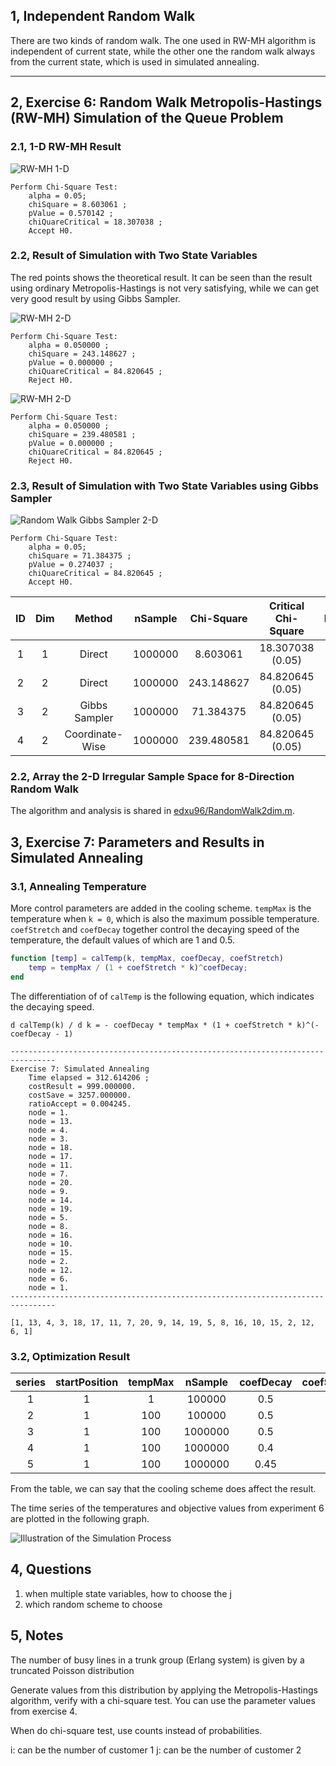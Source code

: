 
## 1,  Independent Random Walk

There are two kinds of random walk. The one used in RW-MH algorithm is independent of current state, while the other one the random walk always from the current state, which is used in simulated annealing.

---
## 2,  Exercise 6: Random Walk Metropolis-Hastings (RW-MH) Simulation of the Queue Problem

### 2.1,  1-D RW-MH Result

![RW-MH 1-D](../results/6/1.png)

```
Perform Chi-Square Test:
    alpha = 0.05;
    chiSquare = 8.603061 ;
    pValue = 0.570142 ;
    chiQuareCritical = 18.307038 ;
    Accept H0.
```

### 2.2,  Result of Simulation with Two State Variables

The red points shows the theoretical result. It can be seen than the result using ordinary Metropolis-Hastings is not very satisfying, while we can get very good result by using Gibbs Sampler.

![RW-MH 2-D](../results/6/2.png)

```
Perform Chi-Square Test:
    alpha = 0.050000 ;
    chiSquare = 243.148627 ;
    pValue = 0.000000 ;
    chiQuareCritical = 84.820645 ;
    Reject H0.
```

![RW-MH 2-D](../results/6/4.png)

```
Perform Chi-Square Test:
    alpha = 0.050000 ;
    chiSquare = 239.480581 ;
    pValue = 0.000000 ;
    chiQuareCritical = 84.820645 ;
    Reject H0.
```

### 2.3,  Result of Simulation with Two State Variables using Gibbs Sampler

![Random Walk Gibbs Sampler 2-D](../results/6/3.png)

```
Perform Chi-Square Test:
    alpha = 0.05;
    chiSquare = 71.384375 ;
    pValue = 0.274037 ;
    chiQuareCritical = 84.820645 ;
    Accept H0.
```

| ID  | Dim |     Method      | nSample | Chi-Square | Critical Chi-Square | Reject |
|:---:|:---:|:---------------:|:-------:|:----------:|:-------------------:|:------:|
|  1  |  1  |     Direct      | 1000000 |  8.603061  |  18.307038 (0.05)   | false  |
|  2  |  2  |     Direct      | 1000000 | 243.148627 |  84.820645 (0.05)   |  true  |
|  3  |  2  |  Gibbs Sampler  | 1000000 | 71.384375  |  84.820645 (0.05)   | false  |
|  4  |  2  | Coordinate-Wise | 1000000 | 239.480581 |  84.820645 (0.05)   |  true  |

### 2.2,  Array the 2-D Irregular Sample Space for 8-Direction Random Walk

The algorithm and analysis is shared in [edxu96/RandomWalk2dim.m](https://gist.github.com/edxu96/a506b784d1a8864a188a8aa3ce49cc4d).

## 3,  Exercise 7: Parameters and Results in Simulated Annealing

### 3.1,  Annealing Temperature

More control parameters are added in the cooling scheme. `tempMax` is the temperature when `k = 0`, which is also the maximum possible temperature. `coefStretch` and `coefDecay` together control the decaying speed of the temperature, the default values of which are 1 and 0.5.

```matlab
function [temp] = calTemp(k, tempMax, coefDecay, coefStretch)
    temp = tempMax / (1 + coefStretch * k)^coefDecay;
end
```

The differentiation of of `calTemp` is the following equation, which indicates the decaying speed.

```
d calTemp(k) / d k = - coefDecay * tempMax * (1 + coefStretch * k)^(- coefDecay - 1)
```

```
--------------------------------------------------------------------------------
Exercise 7: Simulated Annealing
    Time elapsed = 312.614206 ;
    costResult = 999.000000.
    costSave = 3257.000000.
    ratioAccept = 0.004245.
    node = 1.
    node = 13.
    node = 4.
    node = 3.
    node = 18.
    node = 17.
    node = 11.
    node = 7.
    node = 20.
    node = 9.
    node = 14.
    node = 19.
    node = 5.
    node = 8.
    node = 16.
    node = 10.
    node = 15.
    node = 2.
    node = 12.
    node = 6.
    node = 1.
--------------------------------------------------------------------------------
```

```
[1, 13, 4, 3, 18, 17, 11, 7, 20, 9, 14, 19, 5, 8, 16, 10, 15, 2, 12, 6, 1]
```

### 3.2,  Optimization Result

| series | startPosition | tempMax | nSample | coefDecay | coefStretch | costResult | timeElapse | ratioAccept | fig |
|:------:|:-------------:|:-------:|:-------:|:---------:|:-----------:|:----------:|:----------:|:-----------:|:---:|
|   1    |       1       |    1    | 100000  |    0.5    |      1      |    1585    |   2.6172   |  0.000140   |     |
|   2    |       1       |   100   | 100000  |    0.5    |      1      |    1505    |   2.6622   |  0.005970   |  2  |
|   3    |       1       |   100   | 1000000 |    0.5    |      1      |    1191    |  27.0860   |  0.000571   |  3  |
|   4    |       1       |   100   | 1000000 |    0.4    |      1      |    1022    |  28.1995   |  0.002975   |  4  |
|   5    |       1       |   100   | 1000000 |   0.45    |      1      |    946     |  27.2704   |  0.001052   |  5  |

From the table, we can say that the cooling scheme does affect the result.

The time series of the temperatures and objective values from experiment 6 are plotted in the following graph.

![Illustration of the Simulation Process](../results/7/best.png)

## 4,  Questions

1. when multiple state variables, how to choose the j
2. which random scheme to choose

## 5,  Notes

The number of busy lines in a trunk group (Erlang system) is given by a truncated Poisson distribution

Generate values from this distribution by applying the Metropolis-Hastings algorithm, verify with a chi-square test.
You can use the parameter values from exercise 4.

When do chi-square test, use counts instead of probabilities.

i: can be the number of customer 1
j: can be the number of customer 2
